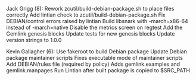 Jack Grigg (8):
Rework zcutil/build-debian-package.sh to place files correctly
Add lintian check to zcutil/build-debian-package.sh
Fix DEBIAN/control errors raised by lintian
Build libsnark with -march=x86-64 instead of -march=native
Disable the metrics screen on regtest
Add the Gemlink genesis blocks
Update tests for new genesis blocks
Update version strings to 1.0.0

Kevin Gallagher (6):
Use fakeroot to build Debian package
Update Debian package maintainer scripts
Fixes executable mode of maintainer scripts
Add DEBIAN/rules file (required by policy)
Adds gemlink.examples and gemlink.manpages
Run Lintian after built package is copied to $SRC_PATH
